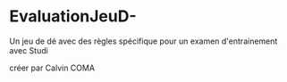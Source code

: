 # EvaluationJeuD-
Un jeu de dé avec des règles spécifique pour un examen d'entrainement avec Studi

créer par
Calvin COMA
